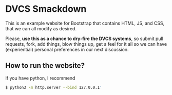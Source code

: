 # DVCS Smackdown
This is an example website for Bootstrap that contains HTML, JS, and CSS, 
that we can all modify as desired.

Please, **use this as a chance to dry-fire the DVCS systems**, so submit
pull requests, fork, add things, blow things up, get a feel for it all
so we can have (experiential) personal preferences in our next discussion.

## How to run the website?
If you have python, I recommend
```bash
$ python3 -m http.server --bind 127.0.0.1'
```
